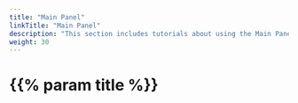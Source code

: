 ```yaml
---
title: "Main Panel"
linkTitle: "Main Panel"
description: "This section includes tutorials about using the Main Panel."
weight: 30
---
```


# {{% param title %}}
